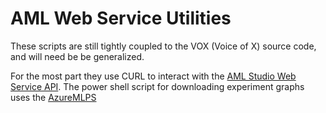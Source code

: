 # AML Web Service Utilities

These scripts are still tightly coupled to the VOX (Voice of X) source code, and will need be be generalized.

For the most part they use CURL to interact with the [AML Studio Web Service API](https://docs.microsoft.com/en-us/azure/machine-learning/studio/manage-web-service-endpoints-using-api-management). The power shell script for downloading experiment graphs uses the [AzureMLPS](https://github.com/hning86/azuremlps)